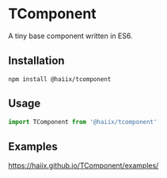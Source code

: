 # TComponent
A tiny base component written in ES6.

## Installation

```
npm install @haiix/tcomponent
```

## Usage

```javascript
import TComponent from '@haiix/tcomponent'
```

## Examples

https://haiix.github.io/TComponent/examples/
